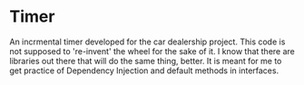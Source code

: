 # Timer
An incrmental timer developed for the car dealership project.
This code is not supposed to 're-invent' the wheel for the sake of it.
I know that there are libraries out there that will do the same thing, better.
It is meant for me to get practice of Dependency Injection and default methods in interfaces.
